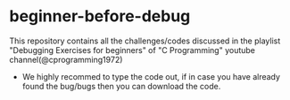 # beginner-before-debug
This repository contains all the challenges/codes discussed in the playlist "Debugging Exercises for beginners" 
of "C Programming" youtube channel(@cprogramming1972)

* We highly recommed to type the code out, if in case you have already found the bug/bugs then you can download the code.

